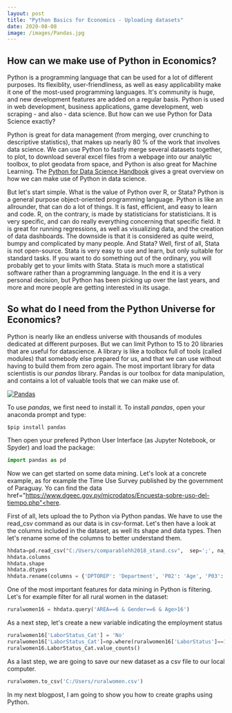 ```yaml
---
layout: post
title: "Python Basics for Economics - Uploading datasets"
date: 2020-08-08
image: /images/Pandas.jpg
---
```


## How can we make use of Python in Economics? 

Python is a programming language that can be used for a lot of different purposes. Its flexiblity, user-friendliness, as well as easy applicability make it one of the most-used programming languages. It's community is huge, and new development features are added on a regular basis. Python is used in web development, business applications, game development, web scraping - and also - data science. But how can we use Python for Data Science exactly? 

Python is great for data management (from merging, over crunching to descriptive statistics), that makes up nearly 80 % of the work that involves data science. We can use Python to fastly merge several datasets together, to plot, to download several excel files from a webpage into our analytic toolbox, to plot geodata from space, and Python is also great for Machine Learning. The [Python for Data Science Handbook](https://jakevdp.github.io/PythonDataScienceHandbook/) gives a great overview on how we can make use of Python in data science. 

But let's start simple. What is the value of Python over R, or Stata? Python is a general purpose object-oriented programming language. Python is like an allrounder, that can do a lot of things. It is fast, efficient, and easy to learn and code. R, on the contrary, is made by statisticians for statisticians. It is very specific, and can do really everything concerning that specific field. It is great for running regressions, as well as visualizing data, and the creation of data dashboards. The downside is that it is considered as quite weird, bumpy and complicated by many people. And Stata? Well, first of all, Stata is not open-source. Stata is very easy to use and learn, but only suitable for standard tasks. If you want to do something out of the ordinary, you will probably get to your limits with Stata. Stata is much more a statistical software rather than a programming language. In the end it is a very personal decision, but Python has been picking up over the last years, and more and more people are getting interested in its usage. 

## So what do I need from the Python Universe for Economics? 

Python is nearly like an endless universe with thousands of modules dedicated at different purposes. But we can limit Python to 15 to 20 libraries that are useful for datascience. A library is like a toolbox full of tools (called modules) that somebody else prepared for us, and that we can use without having to build them from zero again. The most important library for data scientistis is our _pandas_ library. Pandas is our toolbox for data manipulation, and contains a lot of valuable tools that we can make use of. 

<a href="https://images.unsplash.com/photo-1599221355214-aebebbfbb3bb?ixlib=rb-1.2.1&ixid=eyJhcHBfaWQiOjEyMDd9&auto=format&fit=crop&w=600&q=60">
<img src="https://images.unsplash.com/photo-1599221355214-aebebbfbb3bb?ixlib=rb-1.2.1&ixid=eyJhcHBfaWQiOjEyMDd9&auto=format&fit=crop&w=600&q=60" alt="Pandas" style="max-width:25%;"/>
<a/>

To use _pandas_, we first need to install it. To install _pandas_, open your anaconda prompt and type: 

```python
$pip install pandas
```
Then open your prefered Python User Interface (as Jupyter Notebook, or Spyder) and load the package: 

```python
import pandas as pd
```

Now we can get started on some data mining. Let's look at a concrete example, as for example the Time Use Survey published by the government of Paraguay. Yo can find the data <a> href="https://www.dgeec.gov.py/microdatos/Encuesta-sobre-uso-del-tiempo.php"<here</a>. 
  
First of all, lets upload the to Python via Python pandas. We have to use the read_csv command as our data is in csv-format. Let's then have a look at the columns included in the dataset, as well its shape and data types. Then let's rename some of the columns to better understand them. 

```python
hhdata=pd.read_csv("C:/Users/comparablehh2018_stand.csv",  sep=';', na_values=" ")
hhdata.columns
hhdata.shape
hhdata.dtypes
hhdata.rename(columns = {'DPTOREP': 'Department', 'P02': 'Age', 'P03':'hhrole', 'P06':'Gender', 'P09': 'Civilstatus', 'POBREZAI': 'Povertycat', 'A02':'LaborStatus', 'A03':'LaborStatus1h', 'A04A':'NumberJobs', 'B12':'JobTitle', 'B01REC':'Occupation', 'B15': 'LaborUnion', 'B16T': 'MonthlySalary', 'B19': 'Paymentinkind', 'B20T':'Paymentinkind_amount', 'B29':'BusinessType', 'E01F': 'Familyhelp', 'E01I': 'Tekopora', 'E01L': 'Inkindprovision', 'V17':'LandOwnership'}, copy=False, inplace=True)
```

One of the most important features for data mining in Python is filtering. Let's for example filter for all rural women in the dataset: 

```python
ruralwomen16 = hhdata.query('AREA==6 & Gender==6 & Age>16')
```

As a next step, let's create a new variable indicating the employment status

```python
ruralwomen16['LaborStatus_Cat'] = 'No' 
ruralwomen16['LaborStatus_Cat']=np.where(ruralwomen16['LaborStatus']==1,'Yes', ruralwomen16['LaborStatus_Cat'])
ruralwomen16.LaborStatus_Cat.value_counts()
```

As a last step, we are going to save our new dataset as a csv file to our local computer. 

```python
ruralwomen.to_csv('C:/Users/ruralwomen.csv')
```

In my next blogpost, I am going to show you how to create graphs using Python. 

